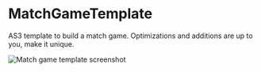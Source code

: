 # MatchGameTemplate
AS3 template to build a match game. Optimizations and additions are up to you, make it unique.

![Match game template screenshot](http://mouseonew.com/MatchGameTemplateScreenshot.jpg)
